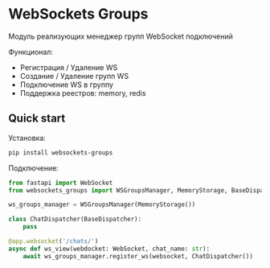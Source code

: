 # WebSockets Groups

Модуль реализующих менеджер групп WebSocket подключений

Функционал:

- Регистрация / Удаление WS
- Создание / Удаление групп WS
- Подключение WS в группу
- Поддержка реестров: memory, redis

## Quick start

Установка:

```sh
pip install websockets-groups
```

Подключение:

```python
from fastapi import WebSocket
from websockets_groups import WSGroupsManager, MemoryStorage, BaseDispatcher

ws_groups_manager = WSGroupsManager(MemoryStorage())

class ChatDispatcher(BaseDispatcher):
    pass

@app.websocket('/chats/')
async def ws_view(webdocket: WebSocket, chat_name: str):
    await ws_groups_manager.register_ws(websocket, ChatDispatcher())
```
